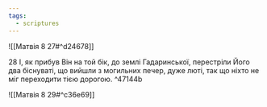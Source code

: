 ```yaml
---
tags:
  - scriptures
---
```


![[Матвія 8 27#^d24678]]

28 І, як прибув Він на той бік, до землі Гадаринської, перестріли Його два біснуваті, що вийшли з могильних печер, дуже люті, так що ніхто не міг переходити тією дорогою. ^47144b

![[Матвія 8 29#^c36e69]]